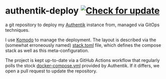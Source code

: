 # authentik-deploy [![Check for update](https://github.com/b-/authentik-deploy/actions/workflows/check%20for%20updates.yml/badge.svg)](https://github.com/b-/authentik-deploy/actions/workflows/check%20for%20updates.yml)

a git repository to deploy my [Authentik](https://goauthentik.io) instance from, managed via GitOps techniques.

I use [Komodo](https://komo.do) to manage the deployment. The layout is described via the (somewhat erroneously named) [stack.toml](stack.toml) file, which defines the compose stack as well as this meta-configuration.

The project is kept up-to-date via a GitHub Actions workflow that regularly polls the stock [docker-compose.yml](//raw.githubusercontent.com/goauthentik/authentik/master/docker-compose.yml) provided by Authentik. If it differs, we open a pull request to update the repository.
